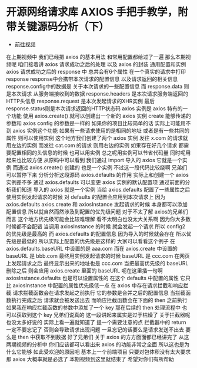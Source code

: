 # 开源网络请求库 AXIOS 手把手教学，附带关键源码分析（下）

- [前往视频](https://www.bilibili.com/video/BV1jG4y1b7KA)

在上期视频中
我们已经把 axios 的基本用法
和常用配置都给过了一遍
那么本期视频呢
咱们接着讲 axios 请求成功之后的处理
以及 axios 的封装 通用配置和实例
axios 请求成功之后的 response 中
总共会有6个属性
在一个真实的请求中打印response
response中会携带本次请求的配置信息
以及请求返回的相关信息
response.config中的数据是
关于本次请求的一些配置信息
而 response.data
则是本次请求
从服务端接收到的数据
response.headers
是本次请求服务端返回的HTTP头信息
response.request
是本次发起请求的XHR实例
最后
response.status则是本次请求返回的HTTP状态码
axios 实例是 axios 特有的一个功能
使用 axios.create()
就可以创建出一个新的 axios 实例
create 能够传递的参数和 axios config 的参数是一样的
如果你的项目比较简单的话
实际上可能用不到 axios 实例这个功能
如果有一些请求使用的是相同的地址
或者是有一些共同的属性
则可以使用实例
这个地方我们创建了两个 axios 实例
发往 x.com 的请求就用左边的实例
而发往 cat.com 的请求 
则用右边的实例
如果存在好几个请求
都需要配置相同的头信息的时候
也可以用实例
总之呢用实例可以节省代码量
同时呢用起来也比较方便
从原码中可以看到
我们通过 import 导入的 axios 
它就是一个实例
而通过 axios.create() 创建的
也是一个实例 
不过这一段代码比较绕啊
兄弟们可以暂停下来
分析分析这段源码
axios.defaults 的作用
实际上和创建一个 axios 实例差不多
通过 axios.defaults 
可以变更 axios 实例的默认配置项
通过前面的分析我们知道
导入的 axios 就是一个实例
当给 axios.defaults 配置了一些属性之后
使用实例发起请求的时候
对 defaults 的配置会应用到本次请求上
因为 axios.defaults axios.create 和 axiosInstance
发起请求的时候
本身都可以添加配置信息
所以就自然而然涉及到配置的优先级问题
对于不太了解 axios的兄弟们而言
这个地方优先级可能会比较难理解
看不太明白也没太大关系啊
因为你大多数时候都不会配错
当调用  axiosInstance  的时候
就会发起一个请求
所以 config2 的优先级是最高的
而 axios.defaults 的配置信息
因为导入的时候就会存在
所以优先级是最低的
所以实际上配置的优先级是这样的
大家可以看看这个例子
在 axios.defaults.baseURL 中设置的是 aaa.com
而在 axios.create 中设置的 baseURL 是 bbb.com 
最终用实例发起请求的时候 baseURL 是 ccc.com
在网页上发起请求之后
最终显示出来的地址也是 ccc.com
当把最高优先级的 baseURL 删除之后
则会应用 axios.create 里面的 baseURL
呃在这里插一句啊
axiosInstance.defaults 也是可以设置属性的
在这个 defaults 中配置的属性
它只比 axiosInstance 中配置的属性优先级低一点
在 axios  中存在请求拦截和响应拦截
请求拦截函数会在请求发起之前执行
它的参数是合并之后的配置信息
当拦截函数执行完成之后
请求就会被发送出去
而响应拦截函数会在下面的 then 之前执行
如果我在响应拦截函数的参数中添加了一个 key
那在后续的 then  处理流程中
也可以获取到这个 key
兄弟们说真的
这一段讲起来属实是过于枯燥了
关于拦截器呢也没太多好说的
实际上看一遍就知道了
提一个需要注意的点
拦截器中的 return  一定不要忘记了
否则会导致请求出现问题
一旦忘记的话要么是请求发送不出去
要么是 then  中获取不到数据
好了兄弟们
关于 axios 的方方面面都已经讲完了
从这两期视频的分析中
你们应该都可以看出来
axios 的功能非常之全面
所以这也是为什么它能够
如此受欢迎的原因吧
基本上一个前端项目
只要对包体积没有太大要求
那 axios  大概率就是必选了
本期视频到这里就结束了
希望对你们有所帮助
